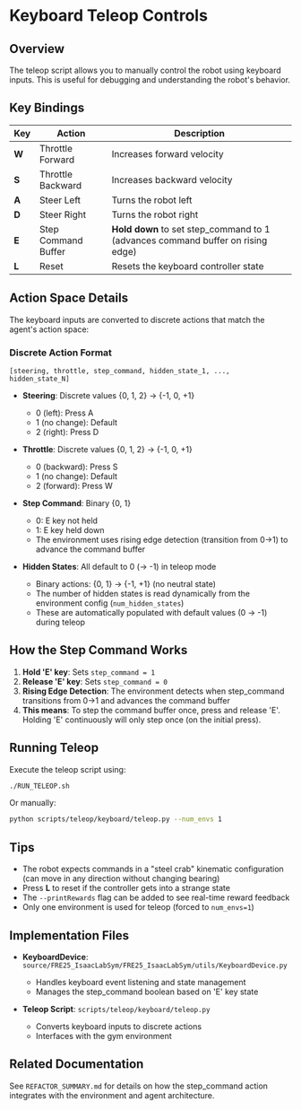 # Keyboard Teleop Controls

## Overview
The teleop script allows you to manually control the robot using keyboard inputs. This is useful for debugging and understanding the robot's behavior.

## Key Bindings

| Key | Action | Description |
|-----|--------|-------------|
| **W** | Throttle Forward | Increases forward velocity |
| **S** | Throttle Backward | Increases backward velocity |
| **A** | Steer Left | Turns the robot left |
| **D** | Steer Right | Turns the robot right |
| **E** | Step Command Buffer | **Hold down** to set step_command to 1 (advances command buffer on rising edge) |
| **L** | Reset | Resets the keyboard controller state |

## Action Space Details

The keyboard inputs are converted to discrete actions that match the agent's action space:

### Discrete Action Format
```
[steering, throttle, step_command, hidden_state_1, ..., hidden_state_N]
```

- **Steering**: Discrete values {0, 1, 2} → {-1, 0, +1}
  - 0 (left): Press A
  - 1 (no change): Default
  - 2 (right): Press D

- **Throttle**: Discrete values {0, 1, 2} → {-1, 0, +1}
  - 0 (backward): Press S
  - 1 (no change): Default
  - 2 (forward): Press W

- **Step Command**: Binary {0, 1}
  - 0: E key not held
  - 1: E key held down
  - The environment uses rising edge detection (transition from 0→1) to advance the command buffer

- **Hidden States**: All default to 0 (→ -1) in teleop mode
  - Binary actions: {0, 1} → {-1, +1} (no neutral state)
  - The number of hidden states is read dynamically from the environment config (`num_hidden_states`)
  - These are automatically populated with default values (0 → -1) during teleop

## How the Step Command Works

1. **Hold 'E' key**: Sets `step_command = 1`
2. **Release 'E' key**: Sets `step_command = 0`
3. **Rising Edge Detection**: The environment detects when step_command transitions from 0→1 and advances the command buffer
4. **This means**: To step the command buffer once, press and release 'E'. Holding 'E' continuously will only step once (on the initial press).

## Running Teleop

Execute the teleop script using:
```bash
./RUN_TELEOP.sh
```

Or manually:
```bash
python scripts/teleop/keyboard/teleop.py --num_envs 1
```

## Tips

- The robot expects commands in a "steel crab" kinematic configuration (can move in any direction without changing bearing)
- Press **L** to reset if the controller gets into a strange state
- The `--printRewards` flag can be added to see real-time reward feedback
- Only one environment is used for teleop (forced to `num_envs=1`)

## Implementation Files

- **KeyboardDevice**: `source/FRE25_IsaacLabSym/FRE25_IsaacLabSym/utils/KeyboardDevice.py`
  - Handles keyboard event listening and state management
  - Manages the step_command boolean based on 'E' key state

- **Teleop Script**: `scripts/teleop/keyboard/teleop.py`
  - Converts keyboard inputs to discrete actions
  - Interfaces with the gym environment

## Related Documentation

See `REFACTOR_SUMMARY.md` for details on how the step_command action integrates with the environment and agent architecture.
